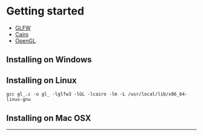 # Getting started

- [GLFW](https://en.wikipedia.org/wiki/GLFW)
- [Cairo](https://en.wikipedia.org/wiki/Cairo_(graphics))
- [OpenGL](https://en.wikipedia.org/wiki/OpenGL)

## Installing on Windows

## Installing on Linux

```
gcc gl_.c -o gl_ -lglfw3 -lGL -lcairo -lm -L /usr/local/lib/x86_64-linux-gnu
```

## Installing on Mac OSX

---
